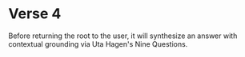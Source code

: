 # Verse 4

Before returning the root to the user, it will synthesize an answer with contextual grounding via Uta Hagen's Nine Questions.
